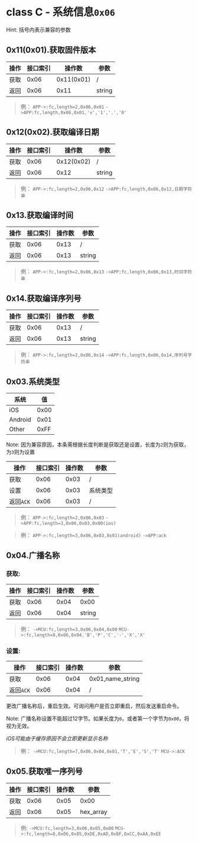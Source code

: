 # class C - 系统信息`0x06`

Hint: 括号内表示兼容的参数

## 0x11(0x01).获取固件版本

| 操作 | 接口索引 | 操作数  | 参数   |
| ---- | ---- | ---- | ---- |
| 获取 | 0x06 | 0x11(0x01) | /  |
| 返回 | 0x06 | 0x11 | string |

> 例：
> `APP->:fc,length=2,0x06,0x01`
> `->APP:fc,length,0x06,0x01,'v','1','.','0'`


## 0x12(0x02).获取编译日期

| 操作 | 接口索引 | 操作数  | 参数   |
| ---- | ---- | ---- | ---- |
| 获取 | 0x06 | 0x12(0x02) | /  |
| 返回 | 0x06 | 0x12 | string |

> 例：
> `APP->:fc,length=2,0x06,0x12`
> `->APP:fc,length,0x06,0x12,日期字符串`


## 0x13.获取编译时间

| 操作 | 接口索引 | 操作数  | 参数   |
| ---- | ---- | ---- | ---- |
| 获取 | 0x06 | 0x13 | /  |
| 返回 | 0x06 | 0x13 | string |

> 例：
> `APP->:fc,length=2,0x06,0x13`
> `->APP:fc,length,0x06,0x13,时间字符串`


## 0x14.获取编译序列号

| 操作 | 接口索引 | 操作数  | 参数   |
| ---- | ---- | ---- | ---- |
| 获取 | 0x06 | 0x13 | /  |
| 返回 | 0x06 | 0x13 | string |

> 例：
> `APP->:fc,length=2,0x06,0x14`
> `->APP:fc,length,0x06,0x14,序列号字符串`


## 0x03.系统类型

| 系统      | 值    |
| ------- | ---- |
| iOS     | 0x00 |
| Android | 0x01 |
| Other   | 0xFF |

Note: 因为兼容原因，本条需根据长度判断是获取还是设置，长度为`2`则为获取，为`3`则为设置

| 操作 | 接口索引 | 操作数  | 参数   |
| ---- | ---- | ---- | ---- |
| 获取 | 0x06 | 0x03 | /  |
| 设置 | 0x06 | 0x03 | 系统类型 |
| 返回`ACK` | 0x06 | 0x03 | / |

> 例：
> `APP->:fc,length=2,0x06,0x03`
> `->APP:fc,length=3,0x06,0x03,0x00(ios)`

> 例：
> `APP->:fc,length=3,0x06,0x03,0x01(android)`
> `->APP:ack`

## 0x04.广播名称

### 获取:

| 操作 | 接口索引 | 操作数  | 参数   |
| ---- | ---- | ---- | ---- |
| 获取 | 0x06 | 0x04 | 0x00  |
| 返回 | 0x06 | 0x04 | string |

> 例：
> `->MCU:fc,length=3,0x06,0x04,0x00`
> `MCU->:fc,length=8,0x06,0x04,'B','P','C','-','X','X'`

### 设置:

| 操作 | 接口索引 | 操作数  | 参数   |
| ---- | ---- | ---- | ---- |
| 获取 | 0x06 | 0x04 | 0x01,name_string  |
| 返回`ACK` | 0x06 | 0x04 | / |

更改广播名称后，重启生效。可询问用户是否立即重启，然后发送重启命令。

Note: 广播名称设置不能超过12字节。如果长度为`0`，或者第一个字节为`0x00`，将视为无效。

*iOS可能由于缓存原因不会立即更新显示名称*

> 例：
> `->MCU:fc,length=7,0x06,0x04,0x01,'T','E','S','T'`
> `MCU->:ACK`


## 0x05.获取唯一序列号

| 操作 | 接口索引 | 操作数  | 参数   |
| ---- | ---- | ---- | ---- |
| 获取 | 0x06 | 0x05 | 0x00 |
| 返回 | 0x06 | 0x05 | hex_array |

> 例:
> `->MCU:fc,length=3,0x06,0x05,0x00`
> `MCU->:fc,length=8,0x06,0x05,0xDE,0xAD,0xBF,0xCC,0xAA,0xEE`
